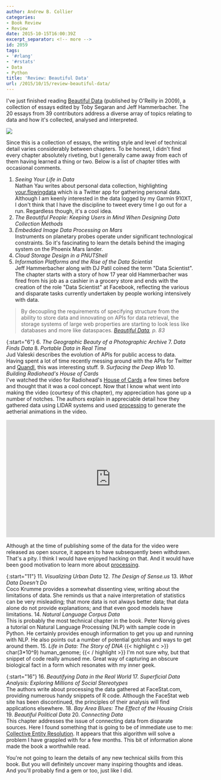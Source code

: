 ```yaml
---
author: Andrew B. Collier
categories:
- Book Review
- Review
date: 2015-10-15T16:00:39Z
excerpt_separator: <!-- more -->
id: 2059
tags:
- '#rlang'
- '#rstats'
- Data
- Python
title: 'Review: Beautiful Data'
url: /2015/10/15/review-beautiful-data/
---
```


<!--more-->

I've just finished reading [Beautiful Data](http://shop.oreilly.com/product/9780596157128.do) (published by O'Reilly in 2009), a collection of essays edited by Toby Segaran and Jeff Hammerbacher. The 20 essays from 39 contributors address a diverse array of topics relating to data and how it's collected, analysed and interpreted.

<img src="{{ site.baseurl }}/static/img/2015/09/beautiful-data-cover.png">

Since this is a collection of essays, the writing style and level of technical detail varies considerably between chapters. To be honest, I didn't find every chapter absolutely riveting, but I generally came away from each of them having learned a thing or two. Below is a list of chapter titles with occasional comments.

1. _Seeing Your Life in Data_   
Nathan Yau writes about personal data collection, highlighting [your.flowingdata](http://your.flowingdata.com/) which is a Twitter app for gathering personal data. Although I am keenly interested in the data logged by my Garmin 910XT, I don't think that I have the discipline to tweet every time I go out for a run. Regardless though, it's a cool idea.
2. _The Beautiful People: Keeping Users in Mind When Designing Data Collection Methods_ 
3. _Embedded Image Data Processing on Mars_   
Instruments on planetary probes operate under significant technological constraints. So it's fascinating to learn the details behind the imaging system on the Phoenix Mars lander.
4. _Cloud Storage Design in a PNUTShell_ 
5. _Information Platforms and the Rise of the Data Scientist_   
Jeff Hammerbacher along with DJ Patil coined the term "Data Scientist". The chapter starts with a story of how 17 year old Hammerbacher was fired from his job as a cashier in a grocery store and ends with the creation of the role "Data Scientist" at Facebook, reflecting the various and disparate tasks currently undertaken by people working intensively with data.
<blockquote>
By decoupling the requirements of specifying structure from the ability to store data and innovating on APIs for data retrieval, the storage systems of large web properties are starting to look less like databases and more like dataspaces.
<cite><a href="http://shop.oreilly.com/product/9780596157128.do">Beautiful Data</a>, p. 83</cite> 
</blockquote>

{:start="6"}
6. _The Geographic Beauty of a Photographic Archive_ 
7. _Data Finds Data_ 
8. _Portable Data in Real Time_   
Jud Valeski describes the evolution of APIs for public access to data. Having spent a lot of time recently messing around with the APIs for Twitter and [Quandl](https://www.quandl.com/tools/api), this was interesting stuff.
9. _Surfacing the Deep Web_ 
10. _Building Radiohead's House of Cards_   
I've watched the video for Radiohead's [House of Cards](https://en.wikipedia.org/wiki/House_of_Cards_(Radiohead_song)) a few times before and thought that it was a cool concept. Now that I know what went into making the video (courtesy of this chapter), my appreciation has gone up a number of notches. The authors explain in appreciable detail how they gathered data using LIDAR systems and used [processing](https://processing.org/) to generate the aetherial animations in the video.

<iframe width="560" height="315" src="https://www.youtube.com/embed/8nTFjVm9sTQ" frameborder="0" allowfullscreen></iframe>

Although at the time of publishing some of the data for the video were released as open source, it appears to have subsequently been withdrawn. That's a pity. I think I would have enjoyed hacking on that. And it would have been good motivation to learn more about [processing](https://processing.org/).

{:start="11"}
11. _Visualizing Urban Data_ 
12. _The Design of Sense.us_ 
13. _What Data Doesn't Do_   
Coco Krumme provides a somewhat dissenting view, writing about the limitations of data. She reminds us that a naive interpretation of statistics can be very misleading; that more data is not always better data; that data alone do not provide explanations; and that even good models have limitations.
14. _Natural Language Corpus Data_   
This is probably the most technical chapter in the book. Peter Norvig gives a tutorial on Natural Language Processing (NLP) with sample code in Python. He certainly provides enough information to get you up and running with NLP. He also points out a number of potential gotchas and ways to get around them. 
15. _Life in Data: The Story of DNA_
{{< highlight c >}}
char(3*10^9) human_genome;
{{< / highlight >}}
I'm not sure why, but that snippet of code really amused me. Great way of capturing an obscure biological fact in a form which resonates with my inner geek.

{:start="16"}
16. _Beautifying Data in the Real World_ 
17. _Superficial Data Analysis: Exploring Millions of Social Stereotypes_   
The authors write about processing the data gathered at FaceStat.com, providing numerous handy snippets of R code. Although the FaceStat web site has been discontinued, the principles of their analysis will find applications elsewhere.
18. _Bay Area Blues: The Effect of the Housing Crisis_ 
19. _Beautiful Political Data_ 
20. _Connecting Data_   
This chapter addresses the issue of connecting data from disparate sources. Here I found something that is going to be of immediate use to me: [Collective Entity Resolution](http://drum.lib.umd.edu/handle/1903/4241). It appears that this algorithm will solve a problem I have grappled with for a few months. This bit of information alone made the book a worthwhile read.

You're not going to learn the details of any new technical skills from this book. But you will definitely uncover many inspiring thoughts and ideas. And you'll probably find a gem or too, just like I did.
